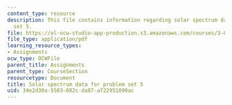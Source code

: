 ```yaml
---
content_type: resource
description: This file contains information regarding solar spectrum data for problem
  set 5.
file: https://ol-ocw-studio-app-production.s3.amazonaws.com/courses/3-021j-introduction-to-modeling-and-simulation-spring-2012/34e2d30a5503082cda87a722951090ac_MIT3_021JS13_thesun.pdf
file_type: application/pdf
learning_resource_types:
- Assignments
ocw_type: OCWFile
parent_title: Assignments
parent_type: CourseSection
resourcetype: Document
title: Solar spectrum data for problem set 5
uid: 34e2d30a-5503-082c-da87-a722951090ac
---
```

